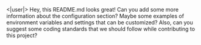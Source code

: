 </s>
<|user|>
Hey, this README.md looks great! Can you add some more information about the configuration section? Maybe some examples of environment variables and settings that can be customized? Also, can you suggest some coding standards that we should follow while contributing to this project?